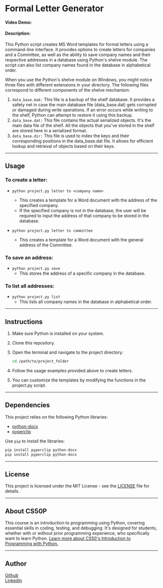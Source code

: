 # Formal Letter Generator

#### Video Demo:  <URL HERE>
#### Description:
This Python script creates MS Word templates for formal letters using a command-line interface. It provides options to create letters for companies and a Committee, as well as the ability to save company names and their respective addresses in a database using Python's shelve module. The script can also list company names found in the database in alphabetical order.


When you use the Python's shelve module on Windows, you might notice three files with different extensions in your directory. The following files correspond to different components of the shelve mechanism:

1. `data_base.bak:`
This file is a backup of the shelf database. It provides a safety net in case the main database file (data_base.dat) gets corrupted or damaged during write operations. If an error occurs while writing to the shelf, Python can attempt to restore it using this backup.
2. `data_base.dat:`
This file contains the actual serialized objects. It's the main data file of the shelf. All the objects that you've stored in the shelf are stored here in a serialized format.
3. `data_base.dir:`
This file is used to index the keys and their corresponding positions in the data_base.dat file. It allows for efficient lookup and retrieval of objects based on their keys.

---
## Usage
### To create a letter:

- `python project.py letter to <company name>`
  - This creates a template for a Word document with the address of the specified company.
  - If the specified company is not in the database, the user will be required to input the address of that company to be stored in the database.


- `python project.py letter to committee`
  - This creates a template for a Word document with the general address of the Committee.

### To save an address:

- `python project.py save`
  - This stores the address of a specific company in the database.

### To list all addresses:

- `python project.py list`
  - This lists all company names in the database in alphabetical order.

---
## Instructions

1. Make sure Python is installed on your system.

2. Clone this repository.

3. Open the terminal and navigate to the project directory:
   ```bash
   cd /path/to/project_folder
   ```

4. Follow the usage examples provided above to create letters.

5. You can customize the templates by modifying the functions in the project.py script.

---

## Dependencies
This project relies on the following Python libraries:

- [python-docx](https://python-docx.readthedocs.io/en/latest/)
- [pyperclip](https://pypi.org/project/pyperclip/)

Use `pip` to install the libraries:

```bash
pip install pyperclip python-docx
pip install pyperclip python-docx
```

---
## License
This project is licensed under the MIT License - see the [LICENSE](LICENSE) file for details.

---
## About CS50P
This course is an introduction to programming using Python, covering essential skills in coding, testing, and debugging. It's designed for students, whether with or without prior programming experience, who specifically want to learn Python.
[Learn more about CS50's Introduction to Programming with Python.](https://www.edx.org/learn/python/harvard-university-cs50-s-introduction-to-programming-with-python)

---
## Author
[Github](https://github.com/jim-franklin)
<br>[LinkedIn](https://www.linkedin.com/in/franklin-aryee-118729183/)
